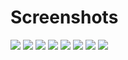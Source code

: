 # Screenshots
<img src="screensots/pipelinelist.png">
<img src="screensots/pipeline.png">
<img src="screensots/logs.png">
<img src="screensots/appoverview.png">
<img src="screensots/app.png">
<img src="screensots/addons.png">
<img src="screensots/login.png">
<img src="screensots/cli.png">